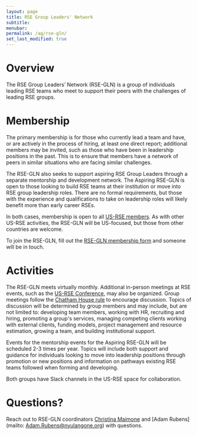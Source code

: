 ```yaml
---
layout: page
title: RSE Group Leaders' Network
subtitle:
menubar:
permalink: /ag/rse-gln/
set_last_modified: true
---
```


# Overview

The RSE Group Leaders’ Network (RSE-GLN) is a group of individuals leading RSE teams
who meet to support their peers with the challenges of leading RSE groups.  

# Membership

The primary membership is for those who currently lead a team and have, or are
actively in the process of hiring, at least one direct report; additional members
may be invited, such as those who have been in leadership positions in the past. 
This is to ensure that members have a network of peers in similar situations who are
facing similar challenges.

The RSE-GLN also seeks to support aspiring RSE Group Leaders through a separate
mentorship and development network.  The Aspiring RSE-GLN is open to those looking to
build RSE teams at their institution or move into RSE group leadership roles.  There
are no formal requirements, but those with the experience and qualifications to take
on leadership roles will likely benefit more than early career RSEs.  

In both cases, membership is open to all [US-RSE members](/join/).  As with other
US-RSE activities, the RSE-GLN will be US-focused, but those from other countries
are welcome.  

To join the RSE-GLN, fill out the
[RSE-GLN membership form](https://docs.google.com/forms/d/e/1FAIpQLScMxqpp8q4xB8WQBjy8bh_MtUGWn_JUSbeb2buefgHZYJJQwg/viewform?usp=sf_link)
and someone will be in touch.


# Activities

The RSE-GLN meets virtually monthly.  Additional in-person meetings at RSE events,
such as the [US-RSE Conference](/usrse23/), may also be organized. Group meetings follow
the [Chatham House rule](https://www.chathamhouse.org/about-us/chatham-house-rule) to
encourage discussion.  Topics of discussion will be determined by group members and
may include, but are not limited to: developing team members, working with HR,
recruiting and hiring, promoting a group's services, managing competing clients
 working with external clients, funding models, project management and resource
 estimation, growing a team, and building institutional support.  

Events for the mentorship events for the Aspiring RSE-GLN will be scheduled 2-3
times per year.  Topics will include both support and guidance for individuals
looking to move into leadership positions through promotion or new positions and
information on pathways existing RSE teams followed when forming and developing.  

Both groups have Slack channels in the US-RSE space for collaboration.


# Questions?

Reach out to RSE-GLN coordinators
[Christina Maimone](mailto:christina.maimone@northwestern.edu) and
[Adam Rubens](mailto: Adam.Rubens@nyulangone.org) with questions.  


